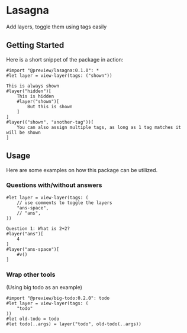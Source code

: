 # Lasagna

Add layers, toggle them using tags easily

## Getting Started

Here is a short snippet of the package in action:
```typ
#import "@preview/lasagna:0.1.0": *
#let layer = view-layer(tags: ("shown"))

This is always shown
#layer("hidden")[
    This is hidden
    #layer("shown")[
        But this is shown
    ]
]
#layer(("shown", "another-tag"))[
    You can also assign multiple tags, as long as 1 tag matches it will be shown
]
```

## Usage
Here are some examples on how this package can be utilized.

### Questions with/without answers
```typ
#let layer = view-layer(tags: (
    // use comments to toggle the layers
    "ans-space",
    // "ans",
))

Question 1: What is 2+2?
#layer("ans")[
    4
]
#layer("ans-space")[
    #v()
]

```

### Wrap other tools
(Using big todo as an example)
```typ
#import "@preview/big-todo:0.2.0": todo
#let layer = view-layer(tags: (
    "todo"
))
#let old-todo = todo
#let todo(..args) = layer("todo", old-todo(..args))
```
